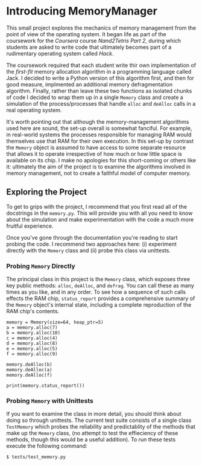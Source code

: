 # Introducing MemoryManager

This small project explores the mechanics of memory management from the point of view of the operating system. It began 
life as part of the coursework for the *Coursera* course *Nand2Tetris Part 2*, during which students are asked to write
code that ultimately becomes part of a rudimentary operating system called *Hack*.

The coursework required that each student write thir own implementation of the *first-fit* memory allocation algorithm
in a programming language called Jack. I decided to write a Python version of this algorithm first, and then for good
measure, implmented an additional memory defragmentation algorithm. Finally, rather than leave these two functions
as isolated chunks of code I decided to wrap them up in a single ``Memory`` class and create a simulation of the 
process/processes that handle ``alloc`` and ``deAlloc`` calls in a real operating system.

It's worth pointing out that although the memory-management algorithms used here are sound, 
the set-up overall is somewhat fanciful. For example, in real-world systems the processes responsible for managing RAM 
would themselves use that RAM for their own execution. In this set-up by contrast the ``Memory`` object is assumed to 
have access to some separate resource that allows it to operate irrespective of how much or how little space is 
available on its chip. I make no apologies for this short-coming or others like it: ultimately the aim of the project is 
to examine the algorithms involved in memory management, not to create a faithful model of computer memory.

## Exploring the Project

To get to grips with the project, I recommend that you first read all of the docstrings in the ``memory.py``. This will
provide you with all you need to know about the simulation and make experimentation with the code a much more fruitful
experience.

Once you've gone through the documentation you're reading to start probing the code. I recommend two approaches here: 
(i) experiment directly with the ``Memory`` class and (ii) probe this class via unittests.

### Probing ``Memory`` Directly

The principal class in this project is the ``Memory`` class, which exposes three key public methods: ``alloc``, 
``deAlloc``, and ``defrag``. You can call these as many times as you like, and in any order. To see how a sequence of 
such calls effects the RAM chip, ``status_report`` provides a comprehensive summary of the ``Memory`` object's internal 
state, including a complete reproduction of the RAM chip's contents.

```
memory = Memory(size=64, heap_ptr=5)
a = memory.alloc(7)
b = memory.alloc(10)
c = memory.alloc(4)
d = memory.alloc(8)
e = memory.alloc(5)
f = memory.alloc(9)

memory.deAlloc(b)
memory.deAlloc(a)
memory.deAlloc(f)

print(memory.status_report())
```

### Probing ``Memory`` with Unittests 

If you want to examine the class in more detail, you should think about doing so through unittests. The current test 
suite  consists of a single class ``TestMemory`` which probes the reliability and predictablity of the methods that make
up the ``Memory`` class, (no attempt to test the effieciency of these methods, though this would be a useful addition). 
To run these tests execute the following command:

```
$ tests/test_memory.py
```

